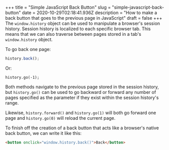 +++
title = "Simple JavaScript Back Button"
slug = "simple-javascript-back-button"
date = 2020-10-29T02:18:41.936Z
description = "How to make a back button that goes to the previous page in JavaScript"
draft = false
+++
The `window.history` object can be used to manipulate a browser's session history. Session history is localized to each specific browser tab. This means that we can also traverse between pages stored in a tab's `window.history` object.

To go back one page:
```js
history.back();
```

Or:
```
history.go(-1);
```

Both methods navigate to the previous page stored in the session history, but `history.go()` can be used to go backward or forward any number of pages specified as the parameter if they exist within the session history's range.

Likewise, `history.forward()` and `history.go(1)` will both go forward one page and `history.go(0)` will reload the current page.

To finish off the creation of a back button that acts like a browser's native back button, we can write it like this:

```html
<button onclick="window.history.back()">Back</button>
```
